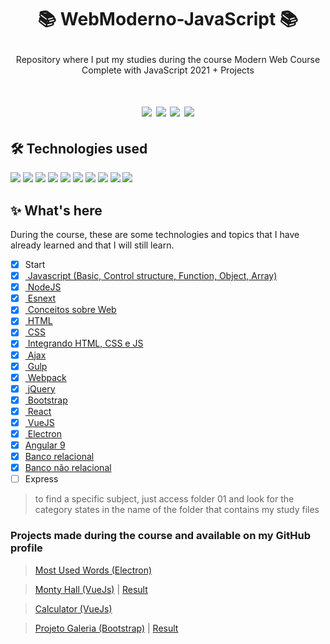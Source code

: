 # <p align="center">📚 WebModerno-JavaScript 📚</p>

<p align="center">Repository where I put my studies during the course Modern Web Course Complete with JavaScript 2021 + Projects</p>

<h1 align="center">
<img src="https://img.shields.io/github/stars/LuciLua/WebModerno-JavaScript?style=flat-square">
<img src="https://img.shields.io/github/last-commit/LuciLua/WebModerno-JavaScript?style=flat-square"> <img src="https://img.shields.io/github/commit-activity/w/LuciLua/WebModerno-JavaScript?style=flat-square"> <img src="https://img.shields.io/github/languages/code-size/LuciLua/WebModerno-JavaScript">

## 🛠 Technologies used

<img src="https://img.shields.io/badge/HTML5-E34F26?style=for-the-badge&logo=html5&logoColor=white"> <img src="https://img.shields.io/badge/CSS3-1572B6?style=for-the-badge&logo=css3&logoColor=white"> <img src="https://img.shields.io/badge/JavaScript-F7DF1E?style=for-the-badge&logo=javascript&logoColor=black"> <img src="https://img.shields.io/badge/Sass-CC6699?style=for-the-badge&logo=sass&logoColor=white"> <img src="https://img.shields.io/badge/Gulp-CF4647?style=for-the-badge&logo=gulp&logoColor=white"> <img src="https://img.shields.io/badge/json-5E5C5C?style=for-the-badge&logo=json&logoColor=white"> <img src="https://img.shields.io/badge/Node.js-339933?style=for-the-badge&logo=nodedotjs&logoColor=white"> <img src="https://img.shields.io/badge/Webpack-8DD6F9?style=for-the-badge&logo=Webpack&logoColor=white"> <img src="https://img.shields.io/badge/jQuery-0769AD?style=for-the-badge&logo=jquery&logoColor=white"> <img src="https://img.shields.io/badge/TypeScript-007ACC?style=for-the-badge&logo=typescript&logoColor=white">

## ✨ What's here

During the course, these are some technologies and topics that I have already learned and that I will still learn.

- [x] Start
- [x] <a href="https://github.com/LuciLua/WebModerno-JavaScript/tree/master/01/%5B4%5D%20Estruturas%20de%20Controle"> Javascript (Basic, Control structure, Function, Object, Array)</a>
- [x] <a href="https://github.com/LuciLua/WebModerno-JavaScript/tree/master/01/%5B10%5D%20Node"> NodeJS </a> 
- [x] <a href="https://github.com/LuciLua/WebModerno-JavaScript/tree/master/01/%5B11%5D%20ESNext"> Esnext </a>
- [x] <a href="https://github.com/LuciLua/WebModerno-JavaScript/tree/master/01/%5B12%5D%20Conceitos%20sobre%20Web"> Conceitos sobre Web </a>
- [x] <a href="https://github.com/LuciLua/WebModerno-JavaScript/tree/master/01/%5B13%5D%20HTML"> HTML </a>
- [x] <a href="https://github.com/LuciLua/WebModerno-JavaScript/tree/master/01/%5B14%5D%20CSS/css"> CSS </a>
- [x] <a href="https://github.com/LuciLua/WebModerno-JavaScript/tree/master/01/%5B15%5D%20Integrando%20CSS%20HTML%20JS"> Integrando HTML, CSS e JS </a>
- [x] <a href="https://github.com/LuciLua/WebModerno-JavaScript/tree/master/01/%5B16%5D%20Ajax"> Ajax </a>
- [x] <a href="https://github.com/LuciLua/WebModerno-JavaScript/tree/master/01/%5B17%5D%20Gulp"> Gulp </a>
- [x] <a href="https://github.com/LuciLua/WebModerno-JavaScript/tree/master/01/%5B18%5D%20Webpack"> Webpack </a>
- [x] <a href="https://github.com/LuciLua/WebModerno-JavaScript/tree/master/01/%5B19%5D%20jQuery/jquery"> jQuery </a>
- [x] <a href="https://github.com/LuciLua/WebModerno-JavaScript/tree/master/01/%5B20%5D%20Bootstrap/bootstrap"> Bootstrap </a>
- [x] <a href="https://github.com/LuciLua/WebModerno-JavaScript/tree/master/01/%5B22%5D%20React"> React </a>
- [x] <a href="https://github.com/LuciLua/WebModerno-JavaScript/tree/master/01/%5B26%5D%20VueJS"> VueJS </a>
- [x] <a href="https://github.com/LuciLua/WebModerno-JavaScript/tree/master/01/%5B30%5D%20App%20Desktop%20(JS%2C%20Electron%20e%20VueJS)"> Electron </a>
- [x] <a href="https://github.com/LuciLua/WebModerno-JavaScript/tree/master/01/%5B31%5D%20Angular%209">Angular 9 </a>
- [x] <a href="https://github.com/LuciLua/WebModerno-JavaScript/tree/master/01/%5B32%5D%20Banco%20Relacional">Banco relacional </a>
- [x] <a href="https://github.com/LuciLua/WebModerno-JavaScript/tree/master/01/%5B33%5D%20Banco%20Nao-Relacional">Banco não relacional </a>
- [ ] Express

> to find a specific subject, just access folder 01 and look for the category states in the name of the folder that contains my study files


### Projects made during the course and available on my GitHub profile

> <a href="https://github.com/LuciLua/most-used-words">Most Used Words (Electron)</a>

> <a href="https://github.com/LuciLua/montyhall-vuejs">Monty Hall (VueJs)</a> | <a href="https://montyhall-vuejs.vercel.app/">Result</a>

> <a href="https://github.com/LuciLua/calculator-vuejs">Calculator (VueJs)</a>

> <a href="https://github.com/LuciLua/ProjetoGaleria">Projeto Galeria (Bootstrap)</a> | <a href="https://projeto-galeria-weld.vercel.app/">Result</a>
